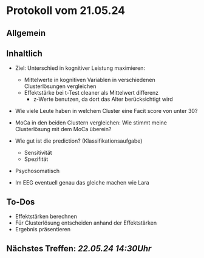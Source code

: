 # Protokoll vom 21.05.24
## Allgemein
## Inhaltlich
- Ziel: Unterschied in kognitiver Leistung maximieren:
  - Mittelwerte in kognitiven Variablen in verschiedenen Clusterlösungen vergleichen
  - Effektstärke bei t-Test cleaner als Mittelwert differenz
    - z-Werte benutzen, da dort das Alter berücksichtigt wird
- Wie viele Leute haben in welchem Cluster eine Facit score von unter 30?
- MoCa in den beiden Clustern vergleichen: Wie stimmt meine Clusterlösung mit dem MoCa überein?
- Wie gut ist die prediction? (Klassifikationsaufgabe)
  - Sensitivität
  - Spezifität
- Psychosomatisch

- Im EEG eventuell genau das gleiche machen wie Lara
## To-Dos
- Effektstärken berechnen
- Für Clusterlösung entscheiden anhand der Effektstärken
- Ergebnis präsentieren
## Nächstes Treffen: *22.05.24 14:30Uhr*

